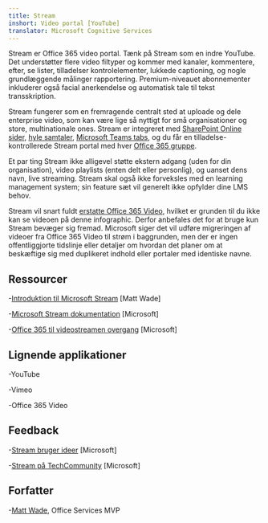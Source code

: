 ```yaml
---
title: Stream
inshort: Video portal [YouTube]
translator: Microsoft Cognitive Services
---
```



Stream er Office 365 video portal. Tænk på Stream som en indre YouTube. Det understøtter flere video filtyper og kommer med kanaler, kommentere, efter, se lister, tilladelser kontrolelementer, lukkede captioning, og nogle grundlæggende målinger rapportering. Premium-niveauet abonnementer inkluderer også facial anerkendelse og automatisk tale til tekst transskription.

Stream fungerer som en fremragende centralt sted at uploade og dele enterprise video, som kan være lige så nyttigt for små organisationer og store, multinationale ones. Stream er integreret med [SharePoint Online sider](https://docs.microsoft.com/en-us/stream/embed-video-sharepoint), [hyle samtaler](https://stream.microsoft.com/en-us/blog/share-on-yammer/), [Microsoft Teams tabs](https://docs.microsoft.com/en-us/stream/embed-video-microsoft-teams), og du får en tilladelse-kontrollerede Stream portal med hver [Office 365 gruppe](http://icsh.pt/O365groups).

Et par ting Stream ikke alligevel støtte ekstern adgang (uden for din organisation), video playlists (enten delt eller personlig), og uanset dens navn, live streaming. Stream skal også ikke forveksles med en learning management system; sin feature sæt vil generelt ikke opfylder dine LMS behov.

Stream vil snart fuldt [erstatte Office 365 Video](https://docs.microsoft.com/en-us/stream/migrate-from-office-365), hvilket er grunden til du ikke kan se videoen på denne infographic. Derfor anbefales det for at bruge kun Stream bevæger sig fremad. Microsoft siger det vil udføre migreringen af videoer fra Office 365 Video til strøm i baggrunden, men der er ingen offentliggjorte tidslinje eller detaljer om hvordan det planer om at beskæftige sig med duplikeret indhold eller portaler med identiske navne.

Ressourcer
---------

-[Introduktion til Microsoft Stream](https://www.linkedin.com/pulse/stream-video-portal-now-available-matt-wade/)
    \[Matt Wade\]

-[Microsoft Stream dokumentation](https://docs.microsoft.com/en-us/stream/)
    \[Microsoft\]

-[Office 365 til videostreamen overgang](https://docs.microsoft.com/en-us/stream/migrate-from-office-365)
    \[Microsoft\]

Lignende applikationer
--------------------

-YouTube

-Vimeo

-Office 365 Video

Feedback
---------

-[Stream bruger ideer](https://techcommunity.microsoft.com/t5/Microsoft-Stream-Ideas/idb-p/StreamIdeas)
    \[Microsoft\]

-[Stream på TechCommunity](https://techcommunity.microsoft.com/t5/Microsoft-Stream-Ideas/idb-p/StreamIdeas)
    \[Microsoft\]

Forfatter
---------

-[Matt Wade](https://www.linkedin.com/in/thatmattwade/), Office Services MVP


